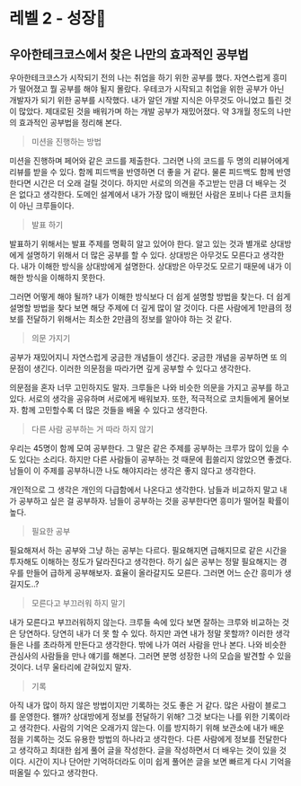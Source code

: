 # 레벨 2 - 성장💪

## 우아한테크코스에서 찾은 나만의 효과적인 공부법

우아한테크코스가 시작되기 전의 나는 취업을 하기 위한 공부를 했다. 자연스럽게 흥미가 떨어졌고 뭘 공부를 해야 될지 몰랐다. 우테코가 시작되고 취업을 위한 공부가 아닌 개발자가 되기 위한 공부를 시작했다. 내가 알던 개발 지식은 아무것도 아니었고 틀린 것이 많았다. 제대로된 것을 배워가며 하는 개발 공부가 재밌어졌다. 약 3개월 정도의 나만의 효과적인 공부법을 정리해 본다.  

> 미션을 진행하는 방법

미션을 진행하며 페어와 같은 코드를 제출한다. 그러면 나의 코드를 두 명의 리뷰어에게 리뷰를 받을 수 있다. 함께 피드백을 반영하면 더 좋을 거 같다. 물론 피드백도 함께 반영한다면 시간은 더 오래 걸릴 것이다. 하지만 서로의 의견을 주고받는 만큼 더 배우는 것은 없다고 생각한다. 도메인 설계에서 내가 가장 많이 배웠던 사람은 포비나 다른 코치들이 아닌 크루들이다.

> 발표 하기

발표하기 위해서는 발표 주제를 명확히 알고 있어야 한다. 알고 있는 것과 별개로 상대방에게 설명하기 위해서 더 많은 공부를 할 수 있다. 상대방은 아무것도 모른다고 생각한다. 내가 이해한 방식을 상대방에게 설명한다. 상대방은 아무것도 모르기 때문에 내가 이해한 방식을 이해하지 못한다. 

그러면 어떻게 해야 될까? 내가 이해한 방식보다 더 쉽게 설명할 방법을 찾는다. 더 쉽게 설명할 방법을 찾다 보면 해당 주제에 더 깊게 많이 알 것이다. 다른 사람에게 1만큼의 정보를 전달하기 위해서는 최소한 2만큼의 정보를 알아야 하는 것 같다.

> 의문 가지기

공부가 재밌어지니 자연스럽게 궁금한 개념들이 생긴다. 궁금한 개념을 공부하면 또 의문점이 생긴다. 이러한 의문점을 따라가면 깊게 공부할 수 있다고 생각한다. 

의문점을 혼자 너무 고민하지도 말자. 크루들은 나와 비슷한 의문을 가지고 공부를 하고 있다. 서로의 생각을 공유하며 서로에게 배워보자. 또한, 적극적으로 코치들에게 물어보자. 함께 고민할수록 더 많은 것들을 배울 수 있다고 생각한다.

> 다른 사람 공부하는 거 따라 하지 않기

우리는 45명이 함께 모여 공부한다. 그 말은 같은 주제를 공부하는 크루가 많이 있을 수도 있다는 소리다. 하지만 다른 사람들이 공부하는 것 때문에 휩쓸리지 않았으면 좋겠다. 남들이 이 주제를 공부하니깐 나도 해야지라는 생각은 좋지 않다고 생각한다. 

개인적으로 그 생각은 개인의 다급함에서 나온다고 생각한다. 남들과 비교하지 말고 내가 공부하고 싶은 걸 공부하자. 남들이 공부하는 것을 공부한다면 흥미가 떨어질 확률이 높다.

> 필요한 공부

필요해져서 하는 공부와 그냥 하는 공부는 다르다. 필요해지면 급해지므로 같은 시간을 투자해도 이해하는 정도가 달라진다고 생각한다. 하기 싫은 공부는 정말 필요해지는 경우를 만들어 급하게 공부해보자. 효율이 올라갈지도 모른다. 그러면 어느 순간 흥미가 생길지도..?

> 모른다고 부끄러워 하지 말기

내가 모른다고 부끄러워하지 않는다. 크루들 속에 있다 보면 잘하는 크루와 비교하는 것은 당연하다. 당연히 내가 더 못 할 수 있다. 하지만 과연 내가 정말 못할까? 이러한 생각들은 나를 초라하게 만든다고 생각한다. 밖에 나가 여러 사람을 만나 본다. 나와 비슷한 관심사의 사람들을 만나 얘기를 해본다. 그러면 분명 성장한 나의 모습을 발견할 수 있을 것이다. 너무 울타리에 갇혀있지 말자.

> 기록

아직 내가 많이 하지 않은 방법이지만 기록하는 것도 좋은 거 같다. 많은 사람이 블로그를 운영한다. 왤까? 상대방에게 정보를 전달하기 위해? 그것 보다는 나를 위한 기록이라고 생각한다. 사람의 기억은 오래가지 않는다. 이를 방지하기 위해 보관소에 내가 배운 점을 기록하는 것도 유용한 방법의 하나라고 생각한다. 다른 사람에게 정보를 전달한다고 생각하고 최대한 쉽게 풀어 글을 작성한다. 글을 작성하면서 더 배우는 것이 있을 것이다. 시간이 지나 단어만 기억하더라도 이미 쉽게 풀어쓴 글을 보면 빠르게 다시 기억을 떠올릴 수 있다고 생각한다.


